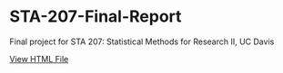 # STA-207-Final-Report
 Final project for STA 207: Statistical Methods for Research II, UC Davis

 [View HTML File](https://github.com/cjunwon/STA-207/blob/main/STA207_Final_Report_Junwon_Choi.html)
